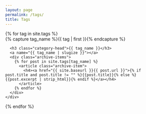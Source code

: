 ```yaml
---
layout: page
permalink: /tags/
title: Tags
---
```


<div id="archives">
  {% for tag in site.tags %}
    <div class="archive-group">
      {% capture tag_name %}{{ tag | first }}{% endcapture %}
      <div id="#{{ tag_name | slugize }}"></div>
      <p></p>

      <h3 class="category-head">{{ tag_name }}</h3>
      <a name="{{ tag_name | slugize }}"></a>
      <div class="archive-items">
        {% for post in site.tags[tag_name] %}
          <article class="archive-item">
            <h4><a href="{{ site.baseurl }}{{ post.url }}">{% if post.title and post.title != "" %}{{post.title}}{% else %}{{post.excerpt | strip_html}}{% endif %}</a></h4>
          </article>
        {% endfor %}
      </div>
    </div>

{% endfor %}

</div>
